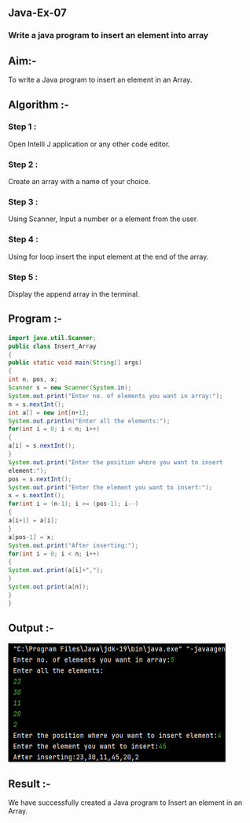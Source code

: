 ## Java-Ex-07
### Write a java program to insert an element into array
## Aim:-
To write a Java program to insert an element in an Array.

## Algorithm :-
### Step 1 : 
Open Intelli J application or any other code editor.

### Step 2 : 
Create an array with a name of your choice.

### Step 3 : 
Using Scanner, Input a number or a element from the user.

### Step 4 : 
Using for loop insert the input element at the end of the array.

### Step 5 : 
Display the append array in the terminal.

## Program :-
```java
import java.util.Scanner;
public class Insert_Array
{
public static void main(String[] args)
{
int n, pos, x;
Scanner s = new Scanner(System.in);
System.out.print("Enter no. of elements you want in array:");
n = s.nextInt();
int a[] = new int[n+1];
System.out.println("Enter all the elements:");
for(int i = 0; i < n; i++)
{
a[i] = s.nextInt();
}
System.out.print("Enter the position where you want to insert
element:");
pos = s.nextInt();
System.out.print("Enter the element you want to insert:");
x = s.nextInt();
for(int i = (n-1); i >= (pos-1); i--)
{
a[i+1] = a[i];
}
a[pos-1] = x;
System.out.print("After inserting:");
for(int i = 0; i < n; i++)
{
System.out.print(a[i]+",");
}
System.out.print(a[n]);
}
}
```
## Output :-
![gti](./op.png)

## Result :-
We have successfully created a Java program to Insert an element in an Array.